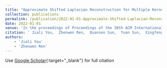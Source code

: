 ```yaml
---
title: "Approximate Shifted Laplacian Reconstruction for Multiple Kernel Clustering"
collection: publications
permalink: /publication/2022-01-01-Approximate-Shifted-Laplacian-Reconstruction-for-Multiple-Kernel-Clustering
date: 2022-01-01
venue: 'In the proceedings of Proceedings of the 30th ACM International Conference on Multimedia'
citation: ' Jiali You,  Zhenwen Ren,  Quansen Sun,  Yuan Sun,  Xingfeng Li, &quot;Approximate Shifted Laplacian Reconstruction for Multiple Kernel Clustering.&quot; In the proceedings of Proceedings of the 30th ACM International Conference on Multimedia, 2022.'
authors:
    - 'Jiali You'
    - 'Zhenwen Ren'
---
```

Use [Google Scholar](https://scholar.google.com/scholar?q=Approximate+Shifted+Laplacian+Reconstruction+for+Multiple+Kernel+Clustering){:target="_blank"} for full citation